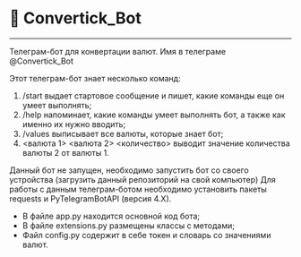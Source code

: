 # 🤖 Convertick_Bot 
___

Телеграм-бот для конвертации валют. Имя в телеграме @Convertick_Bot

Этот телеграм-бот знает несколько команд:

1. /start выдает стартовое сообщение и пишет, какие команды еще он умеет выполнять;
2. /help напоминает, какие команды умеет выполнять бот, а также как именно их нужно вводить;
3. /values выписывает все валюты, которые знает бот;
4. <валюта 1> <валюта 2> <количество> выводит значение количества валюты 2 от валюты 1.

Данный бот не запущен, необходимо запустить бот со своего устройства (загрузить данный репозиторий на свой компьютер) Для работы с данным телеграм-ботом необходимо установить пакеты requests и PyTelegramBotAPI (версия 4.X).

* В файле app.py находится основной код бота;
* В файле extensions.py размещены классы с методами;
* Файл config.py содержит в себе токен и словарь со значениями валют. 
